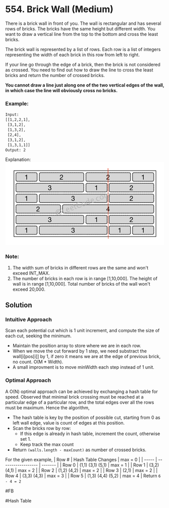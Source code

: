 # 554. Brick Wall (Medium)

There is a brick wall in front of you. The wall is rectangular and has several rows of bricks. The bricks have the same height but different width. You want to draw a vertical line from the top to the bottom and cross the least bricks.

The brick wall is represented by a list of rows. Each row is a list of integers representing the width of each brick in this row from left to right.

If your line go through the edge of a brick, then the brick is not considered as crossed. You need to find out how to draw the line to cross the least bricks and return the number of crossed bricks.

**You cannot draw a line just along one of the two vertical edges of the wall, in which case the line will obviously cross no bricks.**

### Example:

```
Input:
[[1,2,2,1],
 [3,1,2],
 [1,3,2],
 [2,4],
 [3,1,2],
 [1,3,1,1]]
Output: 2

```

Explanation:
![Pic](brick_wall.png)

### Note:

1. The width sum of bricks in different rows are the same and won't exceed INT_MAX.
2. The number of bricks in each row is in range [1,10,000]. The height of wall is in range [1,10,000]. Total number of bricks of the wall won't exceed 20,000.

## Solution

### Intuitive Approach

Scan each potential cut which is 1 unit increment, and compute the size of each cut, seeking the minimum.

- Maintain the position array to store where we are in each row.
- When we move the cut forward by 1 step, we need substract the wall[i]pos[i]] by 1, if zero it means we are at the edge of previous brick, no count. O(M \* Width).
- A small improvment is to move minWidth each step instead of 1 unit.

### Optimal Approach

A O(N) optimal approach can be achieved by exchanging a hash table for speed. Observed that minimal brick crossing must be reached at a particular edge of a particular row, and the total edges over all the rows must be maximum. Hence the algorithm,

- The hash table is key by the position of possible cut, starting from 0 as left wall edge, value is count of edges at this position.
- Scan the bricks row by row:
  - If this edge is already in hash table, increment the count, otherwise set 1.
  - Keep track the max count
- Return `(walls.length - maxCount)` as number of crossed bricks.

For the given example,
| Row # | Hash Table Changes | max = 0 |
| ----- | ------------------ | ------- |
| Row 0 | (1,1) (3,1) (5,1) | max = 1 |
| Row 1 | (3,2) (4,1) | max = 2 |
| Row 2 | (1,2) (4,2) | max = 2 |
| Row 3 | (2,1) | max = 2 |
| Row 4 | (3,3) (4,3) | max = 3 |
| Row 5 | (1,3) (4,4) (5,2) | max = 4 |
Return `6 - 4 = 2`

#FB

#Hash Table
